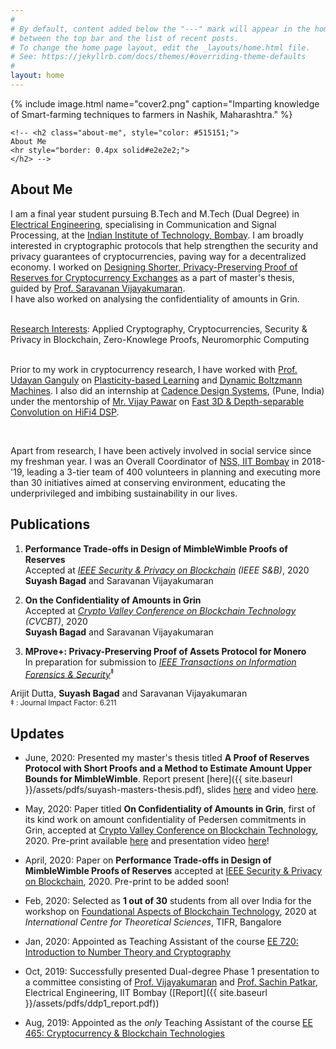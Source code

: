 ```yaml
---
#
# By default, content added below the "---" mark will appear in the home page
# between the top bar and the list of recent posts.
# To change the home page layout, edit the _layouts/home.html file.
# See: https://jekyllrb.com/docs/themes/#overriding-theme-defaults
#
layout: home
---
```


<div class="home-description">
    {% include image.html name="cover2.png" caption="Imparting knowledge of Smart-farming techniques to farmers in Nashik, Maharashtra." %}

    <!-- <h2 class="about-me", style="color: #515151;">
    About Me 
    <hr style="border: 0.4px solid#e2e2e2;"> 
    </h2> -->
</div>

## About Me 

I am a final year student pursuing B.Tech and M.Tech (Dual Degree) in <a href="https://www.ee.iitb.ac.in/web">Electrical Engineering</a>, specialising in Communication and Signal Processing,
at the <a href = "http://iitb.ac.in/"> Indian Institute of Technology, Bombay</a>.
I am broadly interested in cryptographic protocols that help strengthen the security and privacy guarantees of cryptocurrencies,
paving way for a decentralized economy.
I worked on <a href="{{ site.baseurl }}/project/2019/10/19/eff-proof-of-reserves.html"> Designing Shorter, Privacy-Preserving Proof of Reserves for Cryptocurrency Exchanges</a> as a part of master's thesis, 
guided by <a href="https://www.ee.iitb.ac.in/~sarva/"> Prof. Saravanan Vijayakumaran</a>. <br id="paddedlinebreak" />
I have also worked on analysing the confidentiality of amounts in Grin.

<div class="line-break-small">
<br/>
</div>
<u>Research Interests</u>: Applied Cryptography, Cryptocurrencies, Security & Privacy in Blockchain, Zero-Knowlege Proofs, Neuromorphic Computing
<div class="line-break-small">
    <br/>
</div>

Prior to my work in cryptocurrency research, I have worked with 
<a href="https://www.ee.iitb.ac.in/wiki/faculty/udayan">Prof. Udayan Ganguly</a> on 
<a href="{{ site.baseurl }}/project/2018/11/30/plasticity-based-learning.html">Plasticity-based Learning</a> and
<a href="{{ site.baseurl }}/project/2019/05/01/dybm.html">Dynamic Boltzmann Machines</a>. I also did an internship 
at <a href="https://www.cadence.com">Cadence Design Systems</a>, (Pune, India) under the mentorship of 
<a href="https://www.linkedin.com/in/vijay-pawar-a620834/">Mr. Vijay Pawar</a> 
on <a href="{{ site.baseurl }}/project/2018/08/17/cadence-intern.html">Fast 3D & Depth-separable Convolution on HiFi4 DSP</a>.

<div class="line-break-small">
    <br/>
</div>

Apart from research, I have been actively involved in social service since my freshman year. 
I was an Overall Coordinator of <a href="https://gymkhana.iitb.ac.in/~nss/home/">NSS, IIT Bombay</a> in 2018-'19, 
leading a 3-tier team of 400 volunteers in planning and executing more than 30 initiatives aimed at conserving 
environment, educating the underprivileged and imbibing sustainability in our lives.


## Publications
1. **Performance Trade-offs in Design of MimbleWimble Proofs of Reserves** 
&nbsp; <a href="https://ieeesb.org/index.html#papers"><i class="far fa-file-pdf"></i></a>
&nbsp; <a href="https://github.com/suyash67/RevelioBP"><i class="fab fa-github"></i></a>  
Accepted at *[IEEE Security & Privacy on Blockchain](https://ieeesb.org/) (IEEE S&B)*, 2020  
**Suyash Bagad** and Saravanan Vijayakumaran

2. **On the Confidentiality of Amounts in Grin**
&nbsp; <a href="https://eprint.iacr.org/2020/723.pdf"><i class="far fa-file-pdf"></i></a> 
&nbsp; <a href="https://slides.com/suyashbagad/confidentiality-of-amounts-in-grin/fullscreen"><i class="fas fa-chalkboard"></i></a>
&nbsp; <a href="https://www.youtube.com/watch?v=EFrvrct3U2g&t=4s"><i class="far fa-play-circle"></i></a>  
Accepted at *[Crypto Valley Conference on Blockchain Technology](https://www.cryptovalleyconference.com/) (CVCBT)*, 2020  
**Suyash Bagad** and Saravanan Vijayakumaran  

3. **MProve+: Privacy-Preserving Proof of Assets Protocol for Monero**  
In preparation for submission to *[IEEE Transactions on Information Forensics & Security](https://ieeexplore.ieee.org/xpl/RecentIssue.jsp?punumber=10206)*<sup>&Dagger;</sup> 
<!-- Arijit Dutta<sup>&dagger;</sup>, **Suyash Bagad**<sup>&dagger;</sup> and Saravanan Vijayakumaran<br/>
<sub>&dagger; : Equal contribution, &Dagger; : Journal Impact Factor: 6.211 </sub> -->
Arijit Dutta, **Suyash Bagad** and Saravanan Vijayakumaran<br/>
<sub> &Dagger; : Journal Impact Factor: 6.211 </sub>


## Updates
- June, 2020: Presented my master's thesis titled **A Proof of Reserves Protocol with Short Proofs and a Method to Estimate Amount Upper Bounds for MimbleWimble**. Report present [here]({{ site.baseurl }}/assets/pdfs/suyash-masters-thesis.pdf), 
slides [here](https://slides.com/suyashbagad/ddp-thesis-presentation-suyashbagad/fullscreen) and
video [here](https://youtu.be/n67DXLNjKHg).

- May, 2020: Paper titled **On Confidentiality of Amounts in Grin**, first of its kind work on amount confidentiality of Pedersen commitments in Grin, accepted at [Crypto Valley Conference on Blockchain Technology](https://www.cryptovalleyconference.com/), 2020. Pre-print available [here](https://eprint.iacr.org/2020/723.pdf) and presentation video [here](https://youtu.be/EFrvrct3U2g)!

- April, 2020: Paper on **Performance Trade-offs in Design of MimbleWimble Proofs of Reserves** 
accepted at [IEEE Security & Privacy on Blockchain](https://ieeesb.org/), 2020. Pre-print to be added soon!

- Feb, 2020: Selected as **1 out of 30** students from all over India for the workshop on 
<a href="https://www.icts.res.in/discussion-meeting/fabt2020">Foundational Aspects of Blockchain Technology</a>, 2020 at *International Centre for Theoretical Sciences*, TIFR, Bangalore

- Jan, 2020: Appointed as Teaching Assistant of the course [EE 720: Introduction to Number Theory and Cryptography](https://www.ee.iitb.ac.in/~sarva/courses/EE720/Spring2020.html)

- Oct, 2019: Successfully presented Dual-degree Phase 1 presentation to a committee consisting of [Prof. Vijayakumaran](https://www.ee.iitb.ac.in/~sarva/) and [Prof. Sachin Patkar](https://www.ee.iitb.ac.in/wiki/faculty/patkar), Electrical Engineering, IIT Bombay ([Report]({{ site.baseurl }}/assets/pdfs/ddp1_report.pdf))

- Aug, 2019: Appointed as the *only* Teaching Assistant of the course [EE 465: Cryptocurrency & Blockchain Technologies](https://www.ee.iitb.ac.in/~sarva/courses/EE465/Autumn2019.html)


